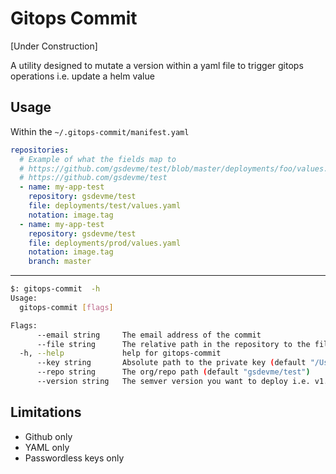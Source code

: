 # Gitops Commit

[Under Construction]

A utility designed to mutate a version within a yaml file to trigger
gitops operations i.e. update a helm value

## Usage

Within the `~/.gitops-commit/manifest.yaml`

```yaml
repositories:
  # Example of what the fields map to
  # https://github.com/gsdevme/test/blob/master/deployments/foo/values.yaml
  # https://github.com/gsdevme/test
  - name: my-app-test
    repository: gsdevme/test
    file: deployments/test/values.yaml
    notation: image.tag
  - name: my-app-test
    repository: gsdevme/test
    file: deployments/prod/values.yaml
    notation: image.tag
    branch: master
```

---

```bash
$: gitops-commit  -h                                                                                    
Usage:
  gitops-commit [flags]

Flags:
      --email string     The email address of the commit
      --file string      The relative path in the repository to the file (default "/deployments/values.yaml")
  -h, --help             help for gitops-commit
      --key string       Absolute path to the private key (default "/Users/gavin/.ssh/id_rsa")
      --repo string      The org/repo path (default "gsdevme/test")
      --version string   The semver version you want to deploy i.e. v1.1.2

```

## Limitations

- Github only
- YAML only
- Passwordless keys only
